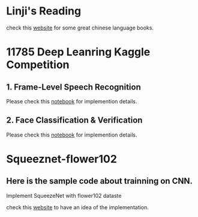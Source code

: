 

# Linji's Reading

check this [website](https://joewang.notion.site/f9e58b77b242444abea672542d537866?v=ff94b5d39c174fb6a99a54ffaf7f5a35) for some great chinese language books.

# 11785 Deep Leanring Kaggle Competition

## 1. Frame-Level Speech Recognition

Please check this [notebook](./HW1.html) for implemention details.

## 2. Face Classification & Verification

Please check this [notebook](./HW1.html) for implemention details.

# Squeeznet-flower102
## Here is the sample code about trainning on CNN.

Implement SqueezeNet with flower102 dataste

check this [website](./src/squeeeznet_flower_tutorial.html) to have an idea of the implementation.

